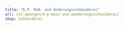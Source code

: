 ```yaml
---
title: "D.P. Maß- und Änderungsschneiderei"
url: /st-georgen/d-p-mass-und-aenderungsschneiderei/
shop: Schneiderei
---
```

